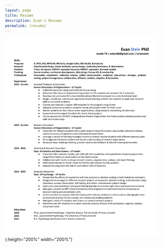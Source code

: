 ```yaml
---
layout: page
title: Resume
description: Evan's Resume
permalink: /resume/
---
```


![Resume](/assets/img/EvanStein_Resume-Git-1.png){:height="200%" width="200%"}
